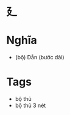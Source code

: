 # 廴

# Nghĩa
* (bộ) Dẫn (bước dài)

# Tags
* bộ thủ
*  bộ thủ 3 nét

<script>window.HANZI_FIELD='廴';</script>
